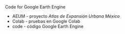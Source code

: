 Code for Google Earth Engine
* AEUM - proyecto _Atlas de Expansión Urbana México_
* Colab - pruebas en Google Colab
* code - código Google Earth Engine
